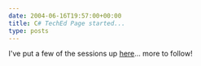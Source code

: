 ```yaml
---
date: 2004-06-16T19:57:00+00:00
title: C# TechEd Page started...
type: posts
---
```

I've put a few of the sessions up [here](http://msdn.microsoft.com/vcsharp/community/events/teched/)... more to follow!


